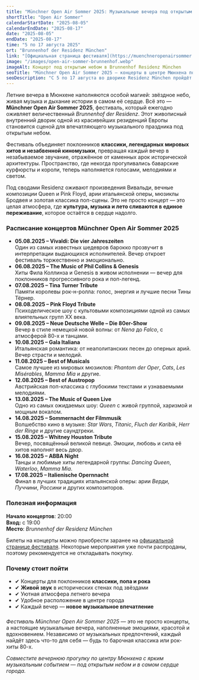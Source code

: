 ```yaml
---
title: "Münchner Open Air Sommer 2025: Музыкальные вечера под открытым небом в самом сердце Мюнхена"
shortTitle: "Open Air Sommer"
calendarStartDate: "2025-08-05"
calendarEndDate: "2025-08-17"
date: "2025-08-05"
endDate: "2025-08-17"
time: "5 по 17 августа 2025"
ort: "Brunnenhof der Residenz München"
link: "[Официальная страница фестиваля](https://muenchneropenairsommer.de/)"
image: "/images/open-air-sommer-brunnenhof.webp"
imageAlt: Концерт под открытым небом в Brunnenhof Residenz München
seoTitle: "Münchner Open Air Sommer 2025 — концерты в центре Мюнхена под звёздами"
seoDescription: "С 5 по 17 августа во дворике Residenz München пройдёт Open Air Sommer 2025 — концерты классики, рока, поп-музыки и киносаундтреков."
---
```


Летние вечера в Мюнхене наполняются особой магией: звёздное небо, живая музыка и дыхание истории в самом её сердце. Всё это — **Münchner Open Air Sommer 2025**, фестиваль, который ежегодно оживляет величественный *Brunnenhof der Residenz*. Этот живописный внутренний дворик одной из красивейших резиденций Европы становится сценой для впечатляющего музыкального праздника под открытым небом.

Фестиваль объединяет поклонников **классики, легендарных мировых хитов и незабвенной киномузыки**, превращая каждый вечер в незабываемое звучание, отражённое от каменных арок исторической архитектуры. Пространство, где некогда прогуливались баварские курфюрсты и короли, теперь наполняется голосами, мелодиями и светом.

Под сводами Residenz оживают произведения Вивальди, вечные композиции Queen и Pink Floyd, арии итальянской оперы, мюзиклы Бродвея и золотая классика поп-сцены. Это не просто концерт — это целая атмосфера, где **культура, музыка и лето сливаются в единое переживание**, которое остаётся в сердце надолго.

### Расписание концертов Münchner Open Air Sommer 2025

- **05.08.2025 – Vivaldi: Die vier Jahreszeiten**  
  Один из самых известных шедевров барокко прозвучит в интерпретации выдающихся исполнителей. Вечер откроет фестиваль торжественно и эмоционально.
- **06.08.2025 – The Music of Phil Collins & Genesis**  
  Хиты Фила Коллинза и Genesis в живом исполнении — вечер для поклонников прогрессивного рока и поп-легенд.
- **07.08.2025 – Tina Turner Tribute**  
  Памяти королевы рок-н-ролла: голос, энергия и лучшие песни Тины Тёрнер.
- **08.08.2025 – Pink Floyd Tribute**  
  Психоделическое шоу с культовыми композициями одной из самых влиятельных групп XX века.
- **09.08.2025 – Neue Deutsche Welle – Die 80er-Show**  
  Вечер в стиле немецкой новой волны: от *Nena* до *Falco*, с атмосферой 80-х и танцами.
- **10.08.2025 – Gala Italiana**  
  Итальянская романтика: от неаполитанских песен до оперных арий. Вечер страсти и мелодий.
- **11.08.2025 – Best of Musicals**  
  Самое лучшее из мировых мюзиклов: *Phantom der Oper*, *Cats*, *Les Misérables*, *Mamma Mia* и другие.
- **12.08.2025 – Best of Austropop**  
  Австрийская поп-классика с глубокими текстами и узнаваемыми мелодиями.
- **13.08.2025 – The Music of Queen Live**  
  Одно из самых ожидаемых шоу: *Queen* с живой группой, харизмой и мощным вокалом.
- **14.08.2025 – Sommernacht der Filmmusik**  
  Волшебство кино в музыке: *Star Wars*, *Titanic*, *Fluch der Karibik*, *Herr der Ringe* и другие саундтреки.
- **15.08.2025 – Whitney Houston Tribute**  
  Вечер, посвящённый великой певице. Эмоции, любовь и сила её хитов наполнят весь двор.
- **16.08.2025 – ABBA Night**  
  Танцы и любимые хиты легендарной группы: *Dancing Queen*, *Waterloo*, *Mamma Mia*.
- **17.08.2025 – Italienische Opernnacht**  
  Финал в лучших традициях итальянской оперы: арии *Верди*, *Пуччини*, *Россини* и других композиторов.

### Полезная информация

**Начало концертов**: 20:00  
**Вход:** с 19:00  
**Место**: *Brunnenhof der Residenz München*  

Билеты на концерты можно приобрести заранее на [официальной странице фестиваля](https://feverup.com/de/muenchen). Некоторые мероприятия уже почти распроданы, поэтому рекомендуется не откладывать покупку.

### Почему стоит пойти

- ✔ Концерты для поклонников **классики, попа и рока**  
- ✔ **Живой звук** в исторических стенах под звёздами  
- ✔ Уютная атмосфера летнего вечера  
- ✔ Удобное расположение в центре города  
- ✔ Каждый вечер — **новое музыкальное впечатление**

###

*Фестиваль Münchner Open Air Sommer 2025* — это не просто концерты, а настоящие музыкальные вечера, наполненные эмоциями, красотой и вдохновением. Независимо от музыкальных предпочтений, каждый найдёт здесь что-то для себя — будь то барочная классика или рок-хиты 80-х.  

_Совместите вечернюю прогулку по центру Мюнхена с ярким музыкальным событием — под открытым небом и в самом сердце города._
